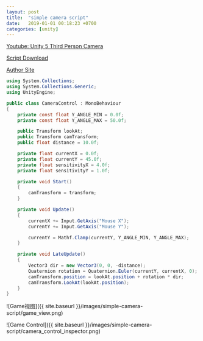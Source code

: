 ```yaml
---
layout: post
title:  "simple camera script"
date:   2019-01-01 00:18:23 +0700
categories: [unity]
---
```

[Youtube: Unity 5 Third Person Camera](https://www.youtube.com/watch?v=Ta7v27yySKs)

[Script Download](https://n3k.ca/downloads/bin/sc-3rd-camera.unitypackage)

[Author Site](https://n3k.ca/#Download)

```c#
using System.Collections;
using System.Collections.Generic;
using UnityEngine;

public class CameraControl : MonoBehaviour
{
    private const float Y_ANGLE_MIN = 0.0f; 
    private const float Y_ANGLE_MAX = 50.0f;

    public Transform lookAt;
    public Transform camTransform;
    public float distance = 10.0f;

    private float currentX = 0.0f;
    private float currentY = 45.0f;
    private float sensitivityX = 4.0f;
    private float sensitivityY = 1.0f;

    private void Start()
    {
        camTransform = transform;
    }

    private void Update()
    {
        currentX += Input.GetAxis("Mouse X");
        currentY += Input.GetAxis("Mouse Y");

        currentY = Mathf.Clamp(currentY, Y_ANGLE_MIN, Y_ANGLE_MAX);
    }

    private void LateUpdate()
    {
        Vector3 dir = new Vector3(0, 0, -distance);
        Quaternion rotation = Quaternion.Euler(currentY, currentX, 0); 
        camTransform.position = lookAt.position + rotation * dir;
        camTransform.LookAt(lookAt.position);
    }
}
```
![Game视图]({{ site.baseurl }}/images/simple-camera-script/game_view.png)

![Game Control]({{ site.baseurl }}/images/simple-camera-script/camera_control_inspector.png)